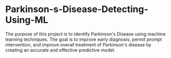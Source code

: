 # Parkinson-s-Disease-Detecting-Using-ML

The purpose of this project is to identify Parkinson's Disease using machine learning
techniques. The goal is to improve early diagnosis, permit prompt intervention, and improve
overall treatment of Parkinson's disease by creating an accurate and effective predictive
model.
